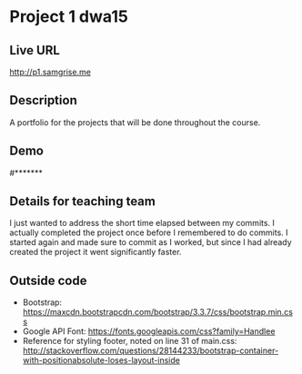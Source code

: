 # Project 1 dwa15

## Live URL
<http://p1.samgrise.me>

## Description
A portfolio for the projects that will be done throughout the course.

## Demo
#*******

## Details for teaching team
I just wanted to address the short time elapsed between my commits. I actually completed the project once before I remembered to do commits. I started again and made sure to commit as I worked, but since I had already created the project it went significantly faster.

## Outside code
* Bootstrap: https://maxcdn.bootstrapcdn.com/bootstrap/3.3.7/css/bootstrap.min.css
* Google API Font: https://fonts.googleapis.com/css?family=Handlee
* Reference for styling footer, noted on line 31 of main.css: http://stackoverflow.com/questions/28144233/bootstrap-container-with-positionabsolute-loses-layout-inside
